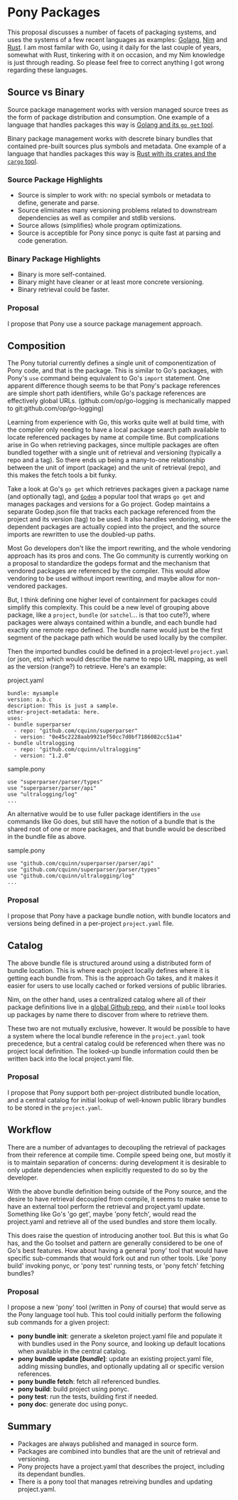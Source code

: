 # Pony Packages

This proposal discusses a number of facets of packaging systems, and uses the systems of a few recent languages as examples: [Golang](https://golang.org/), [Nim](http://nim-lang.org/) and [Rust](http://www.rust-lang.org/). I am most familar with Go, using it daily for the last couple of years, somewhat with Rust, tinkering with it on occasion, and my Nim knowledge is just through reading. So please feel free to correct anything I got wrong regarding these languages.


## Source vs Binary

Source package management works with version managed source trees as the form of package distribution and consumption. One example of a language that handles packages this way is [Golang and its `go get` tool](https://golang.org/doc/code.html).

Binary package management works with descrete binary bundles that contained pre-built sources plus symbols and metadata. One example of a language that handles packages this way is [Rust with its crates and the `cargo` tool](https://doc.rust-lang.org/book/crates-and-modules.html).

### Source Package Highlights

- Source is simpler to work with: no special symbols or metadata to define, generate and parse.
- Source eliminates many versioning problems related to downstream dependencies as well as compiler and stdlib versions.
- Source allows (simplifies) whole program optimizations.
- Source is acceptible for Pony since ponyc is quite fast at parsing and code generation.

### Binary Package Highlights

- Binary is more self-contained.
- Binary might have cleaner or at least more concrete versioning.
- Binary retrieval could be faster.

### Proposal

I propose that Pony use a source package management approach.


## Composition

The Pony tutorial currently defines a single unit of componentization of Pony code, and that is the package. This is similar to Go's packages, with Pony's `use` command being equivalent to Go's `import` statement. One apparent difference though seems to be that Pony's package references are simple short path identifiers, while Go's package references are effectively global URLs. (github.com/op/go-logging is mechanically mapped to git:github.com/op/go-logging)

Learning from experience with Go, this works quite well at build time, with the compiler only needing to have a local package search path available to locate referenced packages by name at compile time. But complications arise in Go when retrieving packages, since multiple packages are often bundled together with a single unit of retrieval and versioning (typically a repo and a tag). So there ends up being a many-to-one relationship between the unit of import (package) and the unit of retrieval (repo), and this makes the fetch tools a bit funky.

Take a look at Go's `go get` which retrieves packages given a package name (and optionally tag), and [`Godep`](https://github.com/tools/godep) a popular tool that wraps `go get` and manages packages and versions for a Go project. Godep maintains a separate Godep.json file that tracks each package referenced from the project and its version (tag) to be used. It also handles vendoring, where the dependent packages are actually copied into the project, and the source imports are rewritten to use the doubled-up paths.

Most Go developers don't like the import rewriting, and the whole vendoring approach has its pros and cons. The Go community is currently working on a proposal to standardize the godeps format and the mechanism that vendored packages are referenced by the compiler. This would allow vendoring to be used without import rewriting, and maybe allow for non-vendored packages.

But, I think defining one higher level of containment for packages could simplify this complexity. This could be a new level of grouping above package, like a `project`, `bundle` (or `satchel`... is that too cute?), where packages were always contained within a bundle, and each bundle had exactly one remote repo defined. The bundle name would just be the first segment of the package path which would be used locally by the compiler.

Then the imported bundles could be defined in a project-level `project.yaml` (or json, etc) which would describe the name to repo URL mapping, as well as the version (range?) to retrieve. Here's an example:

project.yaml
```
bundle: mysample
version: a.b.c
description: This is just a sample.
other-project-metadata: here.
uses:
- bundle superparser
  - repo: "github.com/cquinn/superparser"
  - version: "0e45c2228aab9921ef50cc7d0bf7186082cc51a4"
- bundle ultralogging
  - repo: "github.com/cquinn/ultralogging"
  - version: "1.2.0"
```

sample.pony
```
use "superparser/parser/types"
use "superparser/parser/api"
use "ultralogging/log"
...
```

An alternative would be to use fuller package identifiers in the `use` commands like Go does, but still have the notion of a bundle that is the shared root of one or more packages, and that bundle would be described in the bundle file as above.

sample.pony
```
use "github.com/cquinn/superparser/parser/api"
use "github.com/cquinn/superparser/parser/types"
use "github.com/cquinn/ultralogging/log"
...
```

### Proposal

I propose that Pony have a package bundle notion, with bundle locators and versions being defined in a per-project `project.yaml` file.


## Catalog

The above bundle file is structured around using a distributed form of bundle location. This is where each project locally defines where it is getting each bundle from. This is the approach Go takes, and it makes it easier for users to use locally cached or forked versions of public libraries.

Nim, on the other hand, uses a centralized catalog where all of their package definitions live in a [global Github repo](https://github.com/nim-lang/packages), and their `nimble` tool looks up packages by name there to discover from where to retrieve them.

These two are not mutually exclusive, however. It would be possible to have a system where the local bundle reference in the `project.yaml` took precedence, but a central catalog could be referenced when there was no project local definition. The looked-up bundle information could then be written back into the local project.yaml file.

### Proposal

I propose that Pony support both per-project distributed bundle location, and a central catalog for initial lookup of well-known public library bundles to be stored in the `project.yaml`.


## Workflow

There are a number of advantages to decoupling the retrieval of packages from their reference at compile time. Compile speed being one, but mostly it is to maintain separation of concerns: during development it is desirable to only update dependencies when explicitly requested to do so by the developer.

With the above bundle definition being outside of the Pony source, and the desire to have retrieval decoupled from compile, it seems to make sense to have an external tool perform the retrieval and project.yaml update. Something like Go's 'go get', maybe 'pony fetch', would read the project.yaml and retrieve all of the used bundles and store them locally.

This does raise the question of introducing another tool. But this is what Go has, and the Go toolset and pattern are generally considered to be one of Go's best features. How about having a general 'pony' tool that would have specific sub-commands that would fork out and run other tools. Like 'pony build' invoking ponyc, or 'pony test' running tests, or 'pony fetch' fetching bundles?

### Proposal

I propose a new 'pony' tool (written in Pony of course) that would serve as the Pony language tool hub. This tool could initially perform the following sub commands for a given project:

- **pony bundle init**: generate a skeleton project.yaml file and populate it with bundles used in the Pony source, and looking up default locations when available in the central catalog.
- **pony bundle update [*bundle*]**: update an existing project.yaml file, adding missing bundles, and optionally updating all or specific version references.
- **pony bundle fetch**: fetch all referenced bundles.
- **pony build**: build project using ponyc.
- **pony test**: run the tests, building first if needed.
- **pony doc**: generate doc using ponyc.


## Summary

- Packages are always published and managed in source form.
- Packages are combined into bundles that are the unit of retrieval and versioning.
- Pony projects have a project.yaml that describes the project, including its dependant bundles.
- There is a pony tool that manages retreiving bundles and updating project.yaml.
